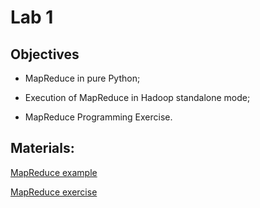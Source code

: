 # Lab 1

## Objectives

+ MapReduce in pure Python;

+ Execution of MapReduce in Hadoop standalone mode;

+ MapReduce Programming Exercise.

## Materials:

[MapReduce example](notebooks)

[MapReduce exercise](notebooks)
